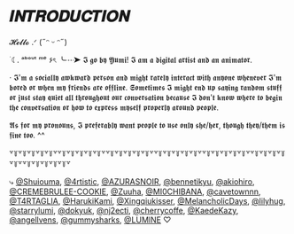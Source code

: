 # 𝑰𝑵𝑻𝑹𝑶𝑫𝑼𝑪𝑻𝑰𝑶𝑵

𝓗𝓮𝓵𝓵𝓸 .ᐟ (˶ᵔ ᵕ ᵔ˶)

  ࣪ ☾. ᵃᵇᵒᵘᵗ ᵐᵉ ۶ৎ
  ╰┈➤ 𝕴 𝖌𝖔 𝖇𝖞 𝖄𝖚𝖒𝖎! 𝕴 𝖆𝖒 𝖆 𝖉𝖎𝖌𝖎𝖙𝖆𝖑 𝖆𝖗𝖙𝖎𝖘𝖙 𝖆𝖓𝖉 𝖆𝖓 𝖆𝖓𝖎𝖒𝖆𝖙𝖔𝖗.
  
  · 𝕴'𝖒 𝖆 𝖘𝖔𝖈𝖎𝖆𝖑𝖑𝖞 𝖆𝖜𝖐𝖜𝖆𝖗𝖉 𝖕𝖊𝖗𝖘𝖔𝖓 𝖆𝖓𝖉 𝖒𝖎𝖌𝖍𝖙 𝖗𝖆𝖗𝖊𝖑𝖞 𝖎𝖓𝖙𝖊𝖗𝖆𝖈𝖙 𝖜𝖎𝖙𝖍 𝖆𝖓𝖞𝖔𝖓𝖊 𝖜𝖍𝖊𝖓𝖊𝖛𝖊𝖗 𝕴'𝖒 𝖇𝖔𝖗𝖊𝖉 𝖔𝖗 𝖜𝖍𝖊𝖓 𝖒𝖞 𝖋𝖗𝖎𝖊𝖓𝖉𝖘 𝖆𝖗𝖊 𝖔𝖋𝖋𝖑𝖎𝖓𝖊. 𝕾𝖔𝖒𝖊𝖙𝖎𝖒𝖊𝖘 𝕴 𝖒𝖎𝖌𝖍𝖙 𝖊𝖓𝖉 𝖚𝖕 𝖘𝖆𝖞𝖎𝖓𝖌 𝖗𝖆𝖓𝖉𝖔𝖒 𝖘𝖙𝖚𝖋𝖋 𝖔𝖗 𝖏𝖚𝖘𝖙 𝖘𝖙𝖆𝖞 𝖖𝖚𝖎𝖊𝖙 𝖆𝖑𝖑 𝖙𝖍𝖗𝖔𝖚𝖌𝖍𝖔𝖚𝖙 𝖔𝖚𝖗 𝖈𝖔𝖓𝖛𝖊𝖗𝖘𝖆𝖙𝖎𝖔𝖓 𝖇𝖊𝖈𝖆𝖚𝖘𝖊 𝕴 𝖉𝖔𝖓'𝖙 𝖐𝖓𝖔𝖜 𝖜𝖍𝖊𝖗𝖊 𝖙𝖔 𝖇𝖊𝖌𝖎𝖓 𝖙𝖍𝖊 𝖈𝖔𝖓𝖛𝖊𝖗𝖘𝖆𝖙𝖎𝖔𝖓 𝖔𝖗 𝖍𝖔𝖜 𝖙𝖔 𝖊𝖝𝖕𝖗𝖊𝖘𝖘 𝖒𝖞𝖘𝖊𝖑𝖋 𝖕𝖗𝖔𝖕𝖊𝖗𝖑𝖞 𝖆𝖗𝖔𝖚𝖓𝖉 𝖕𝖊𝖔𝖕𝖑𝖊. 

  𝕬𝖘 𝖋𝖔𝖗 𝖒𝖞 𝖕𝖗𝖔𝖓𝖔𝖚𝖓𝖘, 𝕴 𝖕𝖗𝖊𝖋𝖊𝖗𝖆𝖇𝖑𝖞 𝖜𝖆𝖓𝖙 𝖕𝖊𝖔𝖕𝖑𝖊 𝖙𝖔 𝖚𝖘𝖊 𝖔𝖓𝖑𝖞 𝖘𝖍𝖊/𝖍𝖊𝖗, 𝖙𝖍𝖔𝖚𝖌𝖍 𝖙𝖍𝖊𝖞/𝖙𝖍𝖊𝖒 𝖎𝖘 𝖋𝖎𝖓𝖊 𝖙𝖔𝖔. ^^
  
꒷꒦꒷꒦꒷꒦꒷꒦꒷꒦꒷꒷꒦꒷꒦꒷꒦꒷꒦꒷꒦꒷꒷꒦꒷꒦꒷꒦꒷꒦꒷꒦꒷꒷꒦꒷꒦꒷꒦꒷꒦꒷꒦꒷꒷꒦꒷꒦꒷꒦꒷꒦꒷꒦꒷꒷꒦꒷꒦꒷꒦꒷꒦꒷꒦꒷꒷꒦꒷꒦꒷꒦꒷꒦꒷꒦꒷

⤷ [@Shuiouma](https://github.com/Shuiouma), [@4rtistic](https://github.com/4rtistic), [@AZURASNOIR](https://github.com/AZURASNOIR), [@bennetikyu](https://github.com/bennetikyu), [@akiohiro](https://github.com/akiohiro), [@CREMEBRULEE-COOKIE](https://github.com/), [@Zuuha](https://github.com/Zuuha), [@MI0CHIBANA](https://github.com/MI0CHIBANA), [@cavetownnn](https://github.com/cavetownnn), [@T4RTAGLIA](https://github.com/T4RTAGLIA), [@HarukiKami](https://github.com/HarukiKami), [@Xingqiukisser](https://github.com/Xingqiukisser), [@MelancholicDays](https://github.com/MelancholicDays), [@lilyhug](https://github.com/lilyhug), [@starrylumi](https://github.com/starrylumi), [@dokyuk](https://github.com/dokyuk), [@nj2ecti](https://github.com/nj2ecti), [@cherrycoffe](https://github.com/cherrycoffe), [@KaedeKazy](https://github.com/KaedeKazy), [@angellvens](https://github.com/angellvens), [@gummysharks](https://github.com/gummysharks), [@LUMlNE](https://github.com/LUMlNE) ♡

